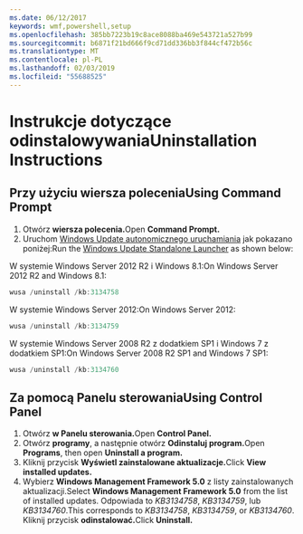 ```yaml
---
ms.date: 06/12/2017
keywords: wmf,powershell,setup
ms.openlocfilehash: 385bb7223b19c8ace8088ba469e543721a527b99
ms.sourcegitcommit: b6871f21bd666f9cd71dd336bb3f844cf472b56c
ms.translationtype: MT
ms.contentlocale: pl-PL
ms.lasthandoff: 02/03/2019
ms.locfileid: "55688525"
---
```

# <a name="uninstallation-instructions"></a><span data-ttu-id="d689e-102">Instrukcje dotyczące odinstalowywania</span><span class="sxs-lookup"><span data-stu-id="d689e-102">Uninstallation Instructions</span></span>

## <a name="using-command-prompt"></a><span data-ttu-id="d689e-103">Przy użyciu wiersza polecenia</span><span class="sxs-lookup"><span data-stu-id="d689e-103">Using Command Prompt</span></span>
1.  <span data-ttu-id="d689e-104">Otwórz **wiersza polecenia.**</span><span class="sxs-lookup"><span data-stu-id="d689e-104">Open **Command Prompt.**</span></span>
2.  <span data-ttu-id="d689e-105">Uruchom [Windows Update autonomicznego uruchamiania](https://support.microsoft.com/en-us/kb/934307) jak pokazano poniżej:</span><span class="sxs-lookup"><span data-stu-id="d689e-105">Run the [Windows Update Standalone Launcher](https://support.microsoft.com/en-us/kb/934307) as shown below:</span></span>

<span data-ttu-id="d689e-106">W systemie Windows Server 2012 R2 i Windows 8.1:</span><span class="sxs-lookup"><span data-stu-id="d689e-106">On Windows Server 2012 R2 and Windows 8.1:</span></span>
```powershell
wusa /uninstall /kb:3134758
```
<span data-ttu-id="d689e-107">W systemie Windows Server 2012:</span><span class="sxs-lookup"><span data-stu-id="d689e-107">On Windows Server 2012:</span></span>
```powershell
wusa /uninstall /kb:3134759
```
<span data-ttu-id="d689e-108">W systemie Windows Server 2008 R2 z dodatkiem SP1 i Windows 7 z dodatkiem SP1:</span><span class="sxs-lookup"><span data-stu-id="d689e-108">On Windows Server 2008 R2 SP1 and Windows 7 SP1:</span></span>
```powershell
wusa /uninstall /kb:3134760
```

## <a name="using-control-panel"></a><span data-ttu-id="d689e-109">Za pomocą Panelu sterowania</span><span class="sxs-lookup"><span data-stu-id="d689e-109">Using Control Panel</span></span>
1.  <span data-ttu-id="d689e-110">Otwórz **w Panelu sterowania.**</span><span class="sxs-lookup"><span data-stu-id="d689e-110">Open **Control Panel.**</span></span>
2.  <span data-ttu-id="d689e-111">Otwórz **programy**, a następnie otwórz **Odinstaluj program.**</span><span class="sxs-lookup"><span data-stu-id="d689e-111">Open **Programs**, then open **Uninstall a program.**</span></span>
3.  <span data-ttu-id="d689e-112">Kliknij przycisk **Wyświetl zainstalowane aktualizacje.**</span><span class="sxs-lookup"><span data-stu-id="d689e-112">Click **View installed updates.**</span></span>
4.  <span data-ttu-id="d689e-113">Wybierz **Windows Management Framework 5.0** z listy zainstalowanych aktualizacji.</span><span class="sxs-lookup"><span data-stu-id="d689e-113">Select **Windows Management Framework 5.0** from the list of installed updates.</span></span> <span data-ttu-id="d689e-114">Odpowiada to *KB3134758*, *KB3134759*, lub *KB3134760*.</span><span class="sxs-lookup"><span data-stu-id="d689e-114">This corresponds to *KB3134758*, *KB3134759*, or *KB3134760*.</span></span> <span data-ttu-id="d689e-115">Kliknij przycisk **odinstalować.**</span><span class="sxs-lookup"><span data-stu-id="d689e-115">Click **Uninstall.**</span></span>
